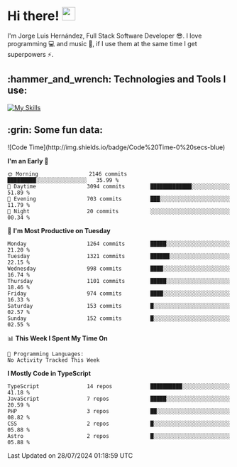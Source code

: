 <h1 align="left">
 <abc>
  <br>Hi there! <img src="https://user-images.githubusercontent.com/42378118/110234147-e3259600-7f4e-11eb-95be-0c4047144dea.gif" width="30"><br>
 </abc>
</h1>

I'm Jorge Luis Hernández, Full Stack Software Developer :sunglasses:. I love programming :computer: and music :musical_score:, if I use them at the same time I get superpowers :zap:. 


<h2 align="left">:hammer_and_wrench: Technologies and Tools I use:</h2>

[![My Skills](https://skillicons.dev/icons?i=js,ts,html,css,py,vue,react,next,nest,postgres,mysql)](https://skillicons.dev)

<h2 align="left">:grin: Some fun data:</h2>
<!--START_SECTION:waka-->
![Code Time](http://img.shields.io/badge/Code%20Time-0%20secs-blue)

**I'm an Early 🐤** 

```text
🌞 Morning                2146 commits        █████████░░░░░░░░░░░░░░░░   35.99 % 
🌆 Daytime                3094 commits        █████████████░░░░░░░░░░░░   51.89 % 
🌃 Evening                703 commits         ███░░░░░░░░░░░░░░░░░░░░░░   11.79 % 
🌙 Night                  20 commits          ░░░░░░░░░░░░░░░░░░░░░░░░░   00.34 % 
```
📅 **I'm Most Productive on Tuesday** 

```text
Monday                   1264 commits        █████░░░░░░░░░░░░░░░░░░░░   21.20 % 
Tuesday                  1321 commits        ██████░░░░░░░░░░░░░░░░░░░   22.15 % 
Wednesday                998 commits         ████░░░░░░░░░░░░░░░░░░░░░   16.74 % 
Thursday                 1101 commits        █████░░░░░░░░░░░░░░░░░░░░   18.46 % 
Friday                   974 commits         ████░░░░░░░░░░░░░░░░░░░░░   16.33 % 
Saturday                 153 commits         █░░░░░░░░░░░░░░░░░░░░░░░░   02.57 % 
Sunday                   152 commits         █░░░░░░░░░░░░░░░░░░░░░░░░   02.55 % 
```


📊 **This Week I Spent My Time On** 

```text
💬 Programming Languages: 
No Activity Tracked This Week
```

**I Mostly Code in TypeScript** 

```text
TypeScript               14 repos            ██████████░░░░░░░░░░░░░░░   41.18 % 
JavaScript               7 repos             █████░░░░░░░░░░░░░░░░░░░░   20.59 % 
PHP                      3 repos             ██░░░░░░░░░░░░░░░░░░░░░░░   08.82 % 
CSS                      2 repos             █░░░░░░░░░░░░░░░░░░░░░░░░   05.88 % 
Astro                    2 repos             █░░░░░░░░░░░░░░░░░░░░░░░░   05.88 % 
```




 Last Updated on 28/07/2024 01:18:59 UTC
<!--END_SECTION:waka-->
